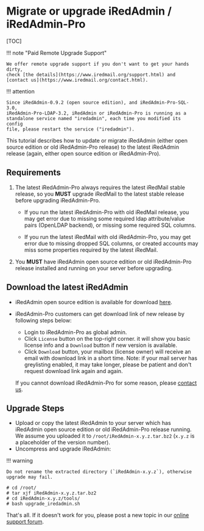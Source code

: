 # Migrate or upgrade iRedAdmin / iRedAdmin-Pro

[TOC]

!!! note "Paid Remote Upgrade Support"

    We offer remote upgrade support if you don't want to get your hands dirty,
    check [the details](https://www.iredmail.org/support.html) and
    [contact us](https://www.iredmail.org/contact.html).

!!! attention

    Since iRedAdmin-0.9.2 (open source edition), and iRedAdmin-Pro-SQL-3.0,
    iRedAdmin-Pro-LDAP-3.2, iRedAdmin or iRedAdmin-Pro is running as a
    standalone service named "iredadmin", each time you modified its config
    file, please restart the service ("iredadmin").

This tutorial describes how to update or migrate iRedAdmin (either open source
edition or old iRedAdmin-Pro release) to the latest iRedAdmin release (again,
either open source edition or iRedAdmin-Pro).

## Requirements

1. The latest iRedAdmin-Pro always requires the latest iRedMail stable release,
   so you __MUST__ upgrade iRedMail to the latest stable release before
   upgrading iRedAdmin-Pro.

    * If you run the latest iRedAdmin-Pro with old iRedMail release, you may
      get error due to missing some required ldap attribute/value pairs
      (OpenLDAP backend), or missing some required SQL columns.

    * If you run the latest iRedMail with old iRedAdmin-Pro, you may get error
      due to missing dropped SQL columns, or created accounts may miss some
      properties required by the latest iRedMail.

1. You __MUST__ have iRedAdmin open source edition or old iRedAdmin-Pro release
   installed and running on your server before upgrading.

## Download the latest iRedAdmin

* iRedAdmin open source edition is available for download [here](https://dl.iredmail.org/yum/misc/).
* iRedAdmin-Pro customers can get download link of new release by following
  steps below:
    * Login to iRedAdmin-Pro as global admin.
    * Click `License` button on the top-right corner. it will show you basic
      license info and a `Download` button if new version is available.
    * Click `Download` button, your mailbox (license owner) will receive an email
      with download link in a short time. Note: if your mail server has greylisting
      enabled, it may take longer, please be patient and don't request download
      link again and again.

    If you cannot download iRedAdmin-Pro for some reason, please [contact us](https://www.iredmail.org/contact.html).

## Upgrade Steps

* Upload or copy the latest iRedAdmin to your server which has iRedAdmin
  open source edition or old iRedAdmin-Pro release running. We assume you
  uploaded it to `/root/iRedAdmin-x.y.z.tar.bz2` (`x.y.z` is a placeholder of
  the version number).
* Uncompress and upgrade iRedAdmin:

!!! warning

    Do not rename the extracted directory (`iRedAdmin-x.y.z`), otherwise
    upgrade may fail.

```
# cd /root/
# tar xjf iRedAdmin-x.y.z.tar.bz2
# cd iRedAdmin-x.y.z/tools/
# bash upgrade_iredadmin.sh
```

That's all. If it doesn't work for you, please post a new topic in our
[online support forum](https://forum.iredmail.org/).
